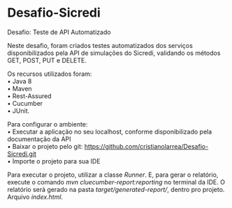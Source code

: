 # Desafio-Sicredi
Desafio:  Teste de API Automatizado

Neste desafio, foram criados testes automatizados dos serviços disponibilizados pela API de simulações do Sicredi, validando os métodos GET, POST, PUT e DELETE.

Os recursos utilizados foram: <br>
• Java 8 <br>
• Maven <br>
• Rest-Assured <br>
• Cucumber <br>
• JUnit.

Para configurar o ambiente: <br>
• Executar a aplicação no seu localhost, conforme disponibilizado pela documentação da API <br>
• Baixar o projeto pelo git: https://github.com/cristianolarrea/Desafio-Sicredi.git <br>
• Importe o projeto para sua IDE

Para executar o projeto, utilizar a classe _Runner_.
E, para gerar o relatório, execute o comando _mvn cluecumber-report:reporting_ no terminal da IDE. O relatório será gerado na pasta _target/generated-report/_, dentro pro projeto. Arquivo _index.html_.



